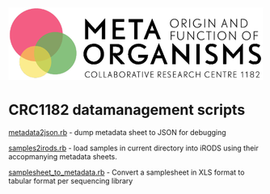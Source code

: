 ![CRC Logo](/images/logo-en_black.png)

# CRC1182 datamanagement scripts

[metadata2json.rb](metadata2json.rb) - dump metadata sheet to JSON for debugging

[samples2irods.rb](samples2irods.rb) - load samples in current directory into iRODS using their accopmanying metadata sheets. 

[samplesheet_to_metadata.rb](2.0/samplesheet_to_metadata.rb) - Convert a samplesheet in XLS format to tabular format per sequencing library
